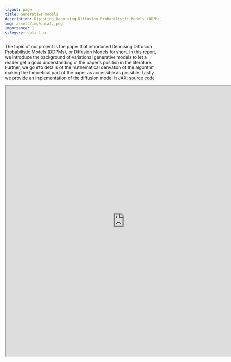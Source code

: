 ```yaml
---
layout: page
title: Generative models
description: Digesting Denoising Diffusion Probabilistic Models (DDPMs)
img: assets/img/data2.jpeg
importance: 1
category: data & cs
---
```


The topic of our project is the paper that introduced Denoising Diffusion Probabilistic Models (DDPMs), or Diffusion Models for short. In this report, we introduce the background of variational generative models to let a reader get a good understanding of the paper’s position in the literature. Further, we go into details of the mathematical derivation of the algorithm, making the theoretical part of the paper as accessible as possible. Lastly, we provide an implementation of the diffusion model in JAX: <a href="https://colab.research.google.com/drive/1AQieH40tIlNDPj0A3kSRfis0Ltntvo5G?usp=sharing">source code</a><br>

<iframe src="https://drive.google.com/file/d/1-UWTrF308Q2i0eC-PoAUBLbDXEz_T0W9/preview" width="770" height="880" allow="autoplay"></iframe>


